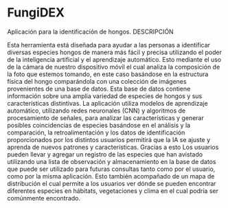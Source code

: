 # FungiDEX
Aplicación para la identificación de hongos.
DESCRIPCIÓN

Esta herramienta está diseñada para ayudar a las personas a identificar diversas especies
hongos de manera más fácil y precisa utilizando el poder de la inteligencia artificial y el
aprendizaje automático.
Esto mediante el uso de la cámara de nuestro dispositivo móvil el cual analiza la composición de
la foto que estemos tomando, en este caso basándose en la estructura física del hongo
comparándola con una colección de imágenes provenientes de una base de datos. Esta base
de datos contiene información sobre una amplia variedad de especies de hongos y sus
características distintivas. La aplicación utiliza modelos de aprendizaje automático, utilizando
redes neuronales (CNN) y algoritmos de procesamiento de señales, para analizar las
características y generar posibles coincidencias de especies basándose en el análisis y la
comparación, la retroalimentación y los datos de identificación proporcionados por los distintos
usuarios permitirá que la IA se ajuste y aprenda de nuevos patrones y características.
Gracias a esto Los usuarios pueden llevar y agregar un registro de las especies que han
avistado utilizando una lista de observación y almacenamiento en la base de datos que puede
ser utilizado para futuras consultas tanto como por el usuario, como por la misma aplicación.
Esto también acompañado de un mapa de distribución el cual permite a los usuarios ver dónde
se pueden encontrar diferentes especies en hábitats, vegetaciones y clima en el cual podría ser
comúnmente encontrado.

